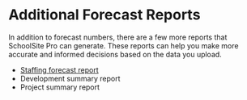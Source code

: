# Additional Forecast Reports

In addition to forecast numbers, there are a few more reports that SchoolSite Pro can generate. These reports can help you make more accurate and informed decisions based on the data you upload.

- [Staffing forecast report](staffingForecasts/aboutStaff.md)
- Development summary report
- Project summary report
